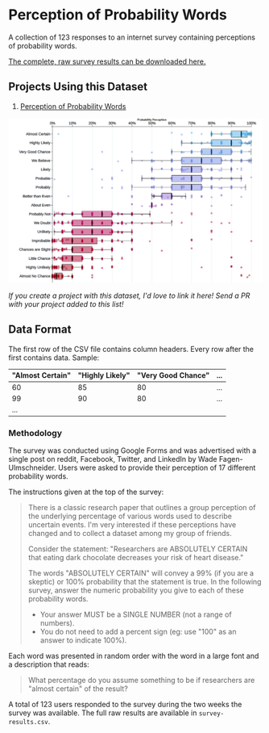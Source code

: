 # Perception of Probability Words

A collection of 123 responses to an internet survey containing perceptions of probability words.

[The complete, raw survey results can be downloaded here.][CSV_Download]

[CSV_Download]: https://raw.githubusercontent.com/wadefagen/datasets/master/Perception-of-Probability-Words/survey-results.csv


## Projects Using this Dataset

1. [Perception of Probability Words](http://waf.cs.illinois.edu/visualizations/Perception-of-Probability-Words/)

![GitHub Logo](boxplots.png)

*If you create a project with this dataset, I'd love to link it here!  Send a PR with your project added to this list!*


## Data Format

The first row of the CSV file contains column headers.  Every row after the first contains data.  Sample:

| "Almost Certain" | "Highly Likely" | "Very Good Chance" | ... |
| ---------------- | --------------- | ------------------ | --- |
| 60 | 85 | 80 | ... |
| 99 | 90 | 80 | ... |
| ... |

### Methodology

The survey was conducted using Google Forms and was advertised with a single post on reddit, Facebook, Twitter, and LinkedIn by Wade Fagen-Ulmschneider.  Users were asked to provide their perception of 17 different probability words.


The instructions given at the top of the survey:

> There is a classic research paper that outlines a group perception of the underlying percentage of various words used to describe uncertain events.  I'm very interested if these perceptions have changed and to collect a dataset among my group of friends.
>
> Consider the statement:
> "Researchers are ABSOLUTELY CERTAIN that eating dark chocolate decreases your risk of heart disease."
>
> The words "ABSOLUTELY CERTAIN" will convey a 99% (if you are a skeptic) or 100% probability that the statement is true.  In the following survey, answer the numeric probability you give to each of these probability words.
>
> - Your answer MUST be a SINGLE NUMBER (not a range of numbers).
> - You do not need to add a percent sign (eg: use "100" as an answer to indicate 100%).


Each word was presented in random order with the word in a large font and a description that reads:

> What percentage do you assume something to be if researchers are "almost certain" of the result?


A total of 123 users responded to the survey during the two weeks the survey was available.  The full raw results are available in `survey-results.csv`.
